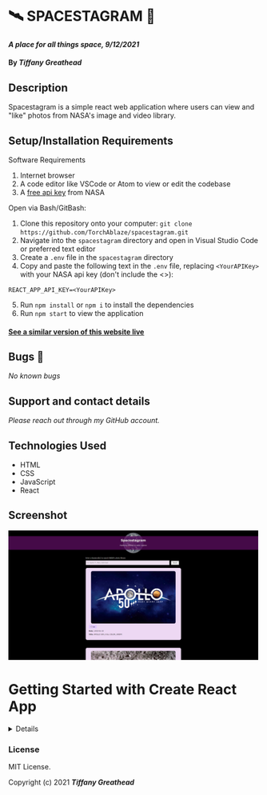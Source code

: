 # 🛰️ SPACESTAGRAM 🚀

#### _A place for all things space, 9/12/2021_

#### By _**Tiffany Greathead**_

## Description

Spacestagram is a simple react web application where users can view and "like" photos from NASA's image and video library.

## Setup/Installation Requirements

Software Requirements

1. Internet browser
2. A code editor like VSCode or Atom to view or edit the codebase
3. A [free api key](https://api.nasa.gov/) from NASA

Open via Bash/GitBash:

1. Clone this repository onto your computer:
   `git clone https://github.com/TorchAblaze/spacestagram.git`
2. Navigate into the `spacestagram` directory and open in Visual Studio Code or preferred text editor
3. Create a `.env` file in the `spacestagram` directory
4. Copy and paste the following text in the `.env` file, replacing `<YourAPIKey>` with your NASA api key (don't include the <>):

```
REACT_APP_API_KEY=<YourAPIKey>
```

5. Run `npm install` or `npm i` to install the dependencies
6. Run `npm start` to view the application

#### [See a similar version of this website live](https://torchablaze.github.io/my-spacestagram/)

## Bugs 🐞

_No known bugs_

## Support and contact details

_Please reach out through my GitHub account._

## Technologies Used

- HTML
- CSS
- JavaScript
- React

## Screenshot

<img src="./src/img/web-app-screenshot.PNG" alt="screen shot of web application" width="500"/>

# Getting Started with Create React App

<details>

This project was bootstrapped with [Create React App](https://github.com/facebook/create-react-app).

## Available Scripts

In the project directory, you can run:

### `npm start`

Runs the app in the development mode.\
Open [http://localhost:3000](http://localhost:3000) to view it in the browser.

The page will reload if you make edits.\
You will also see any lint errors in the console.

### `npm test`

Launches the test runner in the interactive watch mode.\
See the section about [running tests](https://facebook.github.io/create-react-app/docs/running-tests) for more information.

### `npm run build`

Builds the app for production to the `build` folder.\
It correctly bundles React in production mode and optimizes the build for the best performance.

The build is minified and the filenames include the hashes.\
Your app is ready to be deployed!

See the section about [deployment](https://facebook.github.io/create-react-app/docs/deployment) for more information.

### `npm run eject`

**Note: this is a one-way operation. Once you `eject`, you can’t go back!**

If you aren’t satisfied with the build tool and configuration choices, you can `eject` at any time. This command will remove the single build dependency from your project.

Instead, it will copy all the configuration files and the transitive dependencies (webpack, Babel, ESLint, etc) right into your project so you have full control over them. All of the commands except `eject` will still work, but they will point to the copied scripts so you can tweak them. At this point you’re on your own.

You don’t have to ever use `eject`. The curated feature set is suitable for small and middle deployments, and you shouldn’t feel obligated to use this feature. However we understand that this tool wouldn’t be useful if you couldn’t customize it when you are ready for it.

## Learn More

You can learn more in the [Create React App documentation](https://facebook.github.io/create-react-app/docs/getting-started).

To learn React, check out the [React documentation](https://reactjs.org/).

### Code Splitting

This section has moved here: [https://facebook.github.io/create-react-app/docs/code-splitting](https://facebook.github.io/create-react-app/docs/code-splitting)

### Analyzing the Bundle Size

This section has moved here: [https://facebook.github.io/create-react-app/docs/analyzing-the-bundle-size](https://facebook.github.io/create-react-app/docs/analyzing-the-bundle-size)

### Making a Progressive Web App

This section has moved here: [https://facebook.github.io/create-react-app/docs/making-a-progressive-web-app](https://facebook.github.io/create-react-app/docs/making-a-progressive-web-app)

### Advanced Configuration

This section has moved here: [https://facebook.github.io/create-react-app/docs/advanced-configuration](https://facebook.github.io/create-react-app/docs/advanced-configuration)

### Deployment

This section has moved here: [https://facebook.github.io/create-react-app/docs/deployment](https://facebook.github.io/create-react-app/docs/deployment)

### `npm run build` fails to minify

This section has moved here: [https://facebook.github.io/create-react-app/docs/troubleshooting#npm-run-build-fails-to-minify](https://facebook.github.io/create-react-app/docs/troubleshooting#npm-run-build-fails-to-minify)

</details>

### License

MIT License.

Copyright (c) 2021 **_Tiffany Greathead_**

